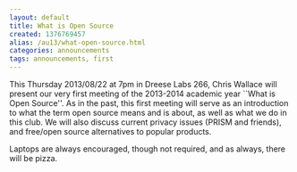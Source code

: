 ```yaml
---
layout: default
title: What is Open Source
created: 1376769457
alias: /au13/what-open-source.html
categories: announcements
tags: announcements, first
---
```

This Thursday 2013/08/22 at 7pm in Dreese Labs 266, Chris Wallace will present our very first meeting of the 2013-2014 academic year ``What is Open Source''. As in the past, this first meeting will serve as an introduction to what the term open source means and is about, as well as what we do in this club. We will also discuss current privacy issues (PRISM and friends), and free/open source alternatives to popular products.

Laptops are always encouraged, though not required, and as always, there will be pizza.
